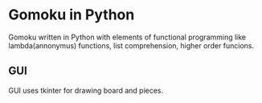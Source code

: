 # Gomoku in Python

Gomoku written in Python with elements of functional programming like lambda(annonymus) functions, list comprehension,
higher order funcions.

## GUI 

GUI uses tkinter for drawing board and pieces.
